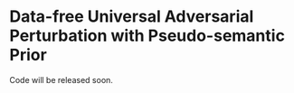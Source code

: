 # Data-free Universal Adversarial Perturbation with Pseudo-semantic Prior

Code will be released soon.
